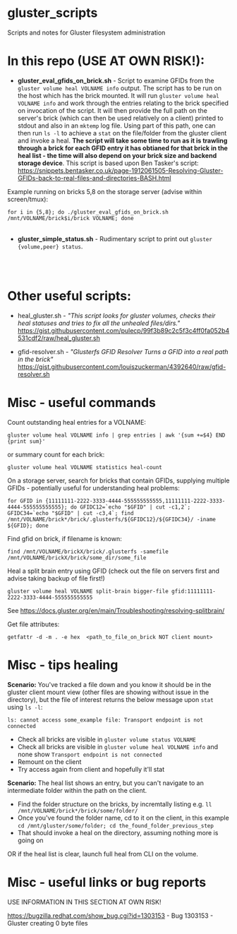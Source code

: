 # gluster_scripts
Scripts and notes for Gluster filesystem administration


# In this repo (USE AT OWN RISK!):

- <b>gluster_eval_gfids_on_brick.sh</b> - Script to examine GFIDs from the ```gluster volume heal VOLNAME info``` output. The script has to be run on the host which has the brick mounted. It will run ```gluster volume heal VOLNAME info``` and work through the entries relating to the brick specified on invocation of the script. It will then provide the full path on the server's brick (which can then be used relatively on a client) printed to stdout and also in an ```mktemp``` log file. Using part of this path, one can then run ```ls -l``` to achieve a ```stat``` on the file/folder from the gluster client and invoke a heal. **The script will take some time to run as it is trawling through a brick for each GFID entry it has obtianed for that brick in the heal list - the time will also depend on your brick size and backend storage device**. This script is based upon Ben Tasker's script: https://snippets.bentasker.co.uk/page-1912061505-Resolving-Gluster-GFIDs-back-to-real-files-and-directories-BASH.html

Example running on bricks 5,8 on the storage server (advise within screen/tmux):

```for i in {5,8}; do ./gluster_eval_gfids_on_brick.sh /mnt/VOLNAME/brick$i/brick VOLNAME; done```
<br>
<br>
- <b>gluster_simple_status.sh</b> - Rudimentary script to print out  ```gluster {volume,peer} status```.
<br>
<br>


# Other useful scripts:

- heal_gluster.sh - <i>"This script looks for gluster volumes, checks their heal statuses and tries to fix all the unhealed files/dirs."</i><br>
  https://gist.githubusercontent.com/pulecp/99f3b89c2c5f3c4ff0fa052b4531cdf2/raw/heal_gluster.sh

- gfid-resolver.sh - <i>"Glusterfs GFID Resolver Turns a GFID into a real path in the brick"</i><br>
  https://gist.githubusercontent.com/louiszuckerman/4392640/raw/gfid-resolver.sh

# Misc - useful commands

Count outstanding heal entries for a VOLNAME:

```gluster volume heal VOLNAME info | grep entries | awk '{sum +=$4} END {print sum}'```

or summary count for each brick:

```gluster volume heal VOLNAME statistics heal-count```


On a storage server, search for bricks that contain GFIDs, supplying multiple GFIDs - potentially useful for understanding heal problems:

```for GFID in {11111111-2222-3333-4444-555555555555,11111111-2222-3333-4444-555555555555}; do GFIDC12=`echo "$GFID" | cut -c1,2`; GFIDC34=`echo "$GFID" | cut -c3,4`; find /mnt/VOLNAME/brick*/brick/.glusterfs/${GFIDC12}/${GFIDC34}/ -iname ${GFID}; done```


Find gfid on brick, if filename is known:

```find /mnt/VOLNAME/brickX/brick/.glusterfs -samefile /mnt/VOLNAME/brickX/brick/some_dir/some_file```


Heal a split brain entry using GFID (check out the file on servers first and advise taking backup of file first!)

```gluster volume heal VOLNAME split-brain bigger-file gfid:11111111-2222-3333-4444-555555555555```

See https://docs.gluster.org/en/main/Troubleshooting/resolving-splitbrain/

Get file attributes:

```getfattr -d -m . -e hex  <path_to_file_on_brick NOT client mount>```


# Misc - tips healing

<b>Scenario:</b> You've tracked a file down and you know it should be in the gluster client mount view (other files are showing without issue in the directory), but the file of interest returns the below message upon ```stat``` using ```ls -l```:

```ls: cannot access some_example file: Transport endpoint is not connected```

- Check all bricks are visible in ```gluster volume status VOLNAME```
- Check all bricks are visible in ```gluster volume heal VOLNAME info``` and none show ```Transport endpoint is not connected```
- Remount on the client
- Try access again from client and hopefully it'll stat

<b>Scenario:</b> The heal list shows an entry, but you can't navigate to an intermediate folder within the path on the client.

- Find the folder structure on the bricks, by incremtally listing e.g. ```ll /mnt/VOLNAME/brick*/brick/some/folder/```
- Once you've found the folder name, cd to it on the client, in this example ```cd /mnt/gluster/some/folder; cd the_found_folder_previous_step```
- That should invoke a heal on the directory, assuming nothing more is going on

OR if the heal list is clear, launch full heal from CLI on the volume.


# Misc - useful links or bug reports

USE INFORMATION IN THIS SECTION AT OWN RISK!

https://bugzilla.redhat.com/show_bug.cgi?id=1303153 - Bug 1303153 - Gluster creating 0 byte files 
